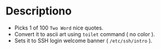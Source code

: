 # Descriptiono

- Picks 1 of 100 `Two Word` nice quotes.
- Convert it to ascii art using `toilet` command ( no color ).
- Sets it to SSH login welcome banner ( `/etc/ssh/intro` ).
